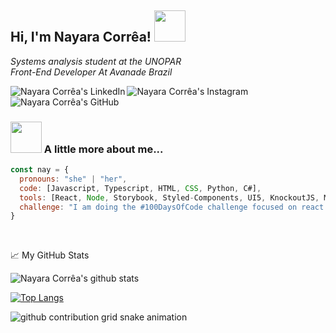 <h2> Hi, I'm Nayara Corrêa! <img src="https://media.giphy.com/media/mGcNjsfWAjY5AEZNw6/giphy.gif" width="50"></h2>

<i>Systems analysis student at the UNOPAR</i><br>
<i>Front-End Developer At Avanade Brazil</i><br>

<a href="[https://www.linkedin.com/in/nayara-corr%C3%AAa-03bb91149/](https://www.linkedin.com/in/nayaracorreaflorentino/)" rel="nofollow">
  <img align="left" alt="Nayara Corrêa's LinkedIn" src="https://img.shields.io/badge/linkedin-%230077B5.svg?&style=for-the-badge&logo=linkedin&logoColor=white" style="max-width:100%;">
</a>

<a href="https://www.instagram.com/nayaracorrea.dev/" rel="nofollow">
  <img align="left" alt="Nayara Corrêa's Instagram" src="https://img.shields.io/badge/instagram-%23E4405F.svg?&style=for-the-badge&logo=instagram&logoColor=white" style="max-width:100%;">
</a>

<a href="https://github.com/naycorrea" rel="nofollow">
  <img align="left" alt="Nayara Corrêa's GitHub" src="https://img.shields.io/badge/github-%23100000.svg?&style=for-the-badge&logo=github&logoColor=white" style="max-width:100%;">
</a> 

<br><br>

### <img src="https://media.giphy.com/media/VgCDAzcKvsR6OM0uWg/giphy.gif" width="50"> A little more about me...  

```javascript
const nay = {
  pronouns: "she" | "her",
  code: [Javascript, Typescript, HTML, CSS, Python, C#],
  tools: [React, Node, Storybook, Styled-Components, UI5, KnockoutJS, Materialize, Bootstrap], 
  challenge: "I am doing the #100DaysOfCode challenge focused on react and typescript"
}
```
  
  <br>
  <p><g-emoji class="g-emoji" alias="chart_with_upwards_trend" fallback-src="https://github.githubassets.com/images/icons/emoji/unicode/1f4c8.png">📈</g-emoji> My GitHub Stats</p>
  
  ![Nayara Corrêa's github stats](https://github-readme-stats.vercel.app/api?username=nayaracorrea&show_icons=true&theme=dracula)
  
  
  [![Top Langs](https://github-readme-stats.vercel.app/api/top-langs/?username=nayaracorrea&layout=compact)](https://github.com/nayaracorrea/github-readme-stats)


  <picture>
  <source
    media="(prefers-color-scheme: dark)"
    srcset="https://raw.githubusercontent.com/naycorrea/snk/output/github-contribution-grid-snake-dark.svg"
  />
  <source
    media="(prefers-color-scheme: light)"
    srcset="https://raw.githubusercontent.com/naycorrea/snk/output/github-contribution-grid-snake.svg"
  />
  <img
    alt="github contribution grid snake animation"
    src="https://raw.githubusercontent.com/naycorrea/snk/output/github-contribution-grid-snake.svg"
  />
</picture>


  
 
  
 
